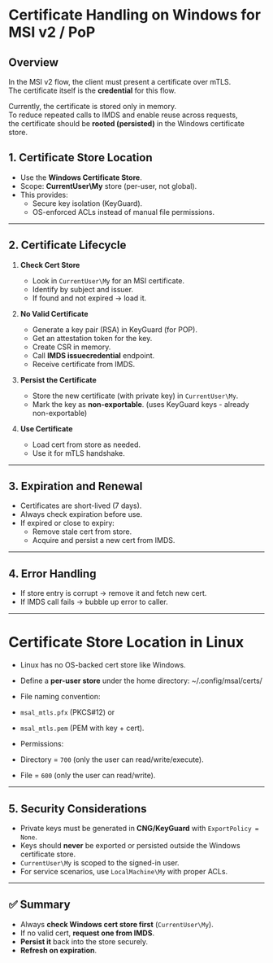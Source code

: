 # Certificate Handling on Windows for MSI v2 / PoP

## Overview
In the MSI v2 flow, the client must present a certificate over mTLS.  
The certificate itself is the **credential** for this flow.  

Currently, the certificate is stored only in memory.  
To reduce repeated calls to IMDS and enable reuse across requests,  
the certificate should be **rooted (persisted)** in the Windows certificate store.

## 1. Certificate Store Location
- Use the **Windows Certificate Store**.
- Scope: **CurrentUser\My** store (per-user, not global).
- This provides:
  - Secure key isolation (KeyGuard).
  - OS-enforced ACLs instead of manual file permissions.

---

## 2. Certificate Lifecycle

1. **Check Cert Store**  
   - Look in `CurrentUser\My` for an MSI certificate.  
   - Identify by subject and issuer.
   - If found and not expired → load it.  

2. **No Valid Certificate**  
   - Generate a key pair (RSA) in KeyGuard (for POP).
   - Get an attestation token for the key. 
   - Create CSR in memory.  
   - Call **IMDS issuecredential** endpoint.  
   - Receive certificate from IMDS.  

3. **Persist the Certificate**  
   - Store the new certificate (with private key) in `CurrentUser\My`.  
   - Mark the key as **non-exportable**.  (uses KeyGuard keys - already non-exportable)

4. **Use Certificate**  
   - Load cert from store as needed.  
   - Use it for mTLS handshake.  

---

## 3. Expiration and Renewal
- Certificates are short-lived (7 days).  
- Always check expiration before use.  
- If expired or close to expiry:  
  - Remove stale cert from store.  
  - Acquire and persist a new cert from IMDS.  

---

## 4. Error Handling
- If store entry is corrupt → remove it and fetch new cert.  
- If IMDS call fails → bubble up error to caller.  

---

# Certificate Store Location in Linux 
- Linux has no OS-backed cert store like Windows.  
- Define a **per-user store** under the home directory:  ~/.config/msal/certs/

- File naming convention:  
- `msal_mtls.pfx` (PKCS#12) or  
- `msal_mtls.pem` (PEM with key + cert).  
- Permissions:  
- Directory = `700` (only the user can read/write/execute).  
- File = `600` (only the user can read/write).  

---

## 5. Security Considerations
- Private keys must be generated in **CNG/KeyGuard** with `ExportPolicy = None`.  
- Keys should **never** be exported or persisted outside the Windows certificate store.  
- `CurrentUser\My` is scoped to the signed-in user.  
- For service scenarios, use `LocalMachine\My` with proper ACLs.

---

## ✅ Summary
- Always **check Windows cert store first** (`CurrentUser\My`).  
- If no valid cert, **request one from IMDS**.  
- **Persist it** back into the store securely.  
- **Refresh on expiration**.  
